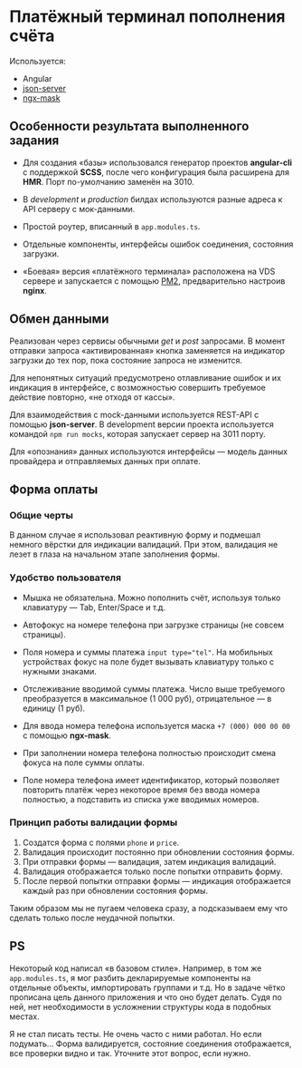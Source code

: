 # Платёжный терминал пополнения счёта

Используется:

* Angular
* [json-server](https://github.com/typicode/json-server)
* [ngx-mask](https://github.com/JsDaddy/ngx-mask)

## Особенности результата выполненного задания

* Для создания «базы» использовался генератор проектов **angular-cli** с поддержкой **SCSS**, после чего конфигурация была расширена для **HMR**. Порт по-умолчанию заменён на 3010.

* В *development* и *production* билдах используются разные адреса к API серверу с мок-данными.

* Простой роутер, вписанный в `app.modules.ts`.

* Отдельные компоненты, интерфейсы ошибок соединения, состояния загрузки.

* «Боевая» версия «платёжного терминала» расположена на VDS сервере и запускается с помощью [PM2](), предварительно настроив **nginx**.

## Обмен данными

Реализован через сервисы обычными *get* и *post* запросами. В момент отправки запроса «активированная» кнопка заменяется на индикатор загрузки до тех пор, пока состояние запроса не изменится.

Для непонятных ситуаций предусмотрено отлавливание ошибок и их индикация в интерфейсе, с возможностью совершить требуемое действие повторно, «не отходя от кассы».

Для взаимодействия с mock-данными используется REST-API с помощью **json-server**. В development версии проекта используется командой `npm run mocks`, которая запускает сервер на 3011 порту.

Для «опознания» данных используются интерфейсы — модель данных провайдера и отправляемых данных при оплате.

## Форма оплаты

### Общие черты
В данном случае я использовал реактивную форму и подмешал немного вёрстки для индикации валидаций. При этом, валидация не лезет в глаза на начальном этапе заполнения формы.

### Удобство пользователя

* Мышка не обязательна. Можно пополнить счёт, используя только клавиатуру — Tab, Enter/Space и т.д.

* Автофокус на номере телефона при загрузке страницы (не совсем страницы).

* Поля номера и суммы платежа `input type="tel"`.
На мобильных устройствах фокус на поле будет вызывать клавиатуру только с нужными знаками.

* Отслеживание вводимой суммы платежа.
Число выше требуемого преобразуется в максимальное (1 000 руб), отрицательное — в единицу (1 руб).

* Для ввода номера телефона используется маска `+7 (000) 000 00 00` с помощью **ngx-mask**.

* При заполнении номера телефона полностью происходит смена фокуса на поле суммы оплаты.

* Поле номера телефона имеет идентификатор, который позволяет повторить платёж через некоторое время без ввода номера полностью, а подставить из списка уже вводимых номеров.


### Принцип работы валидации формы

1. Создатся форма с полями `phone` и `price`.
2. Валидация происходит постоянно при обновлении состояния формы.
4. При отправки формы — валидация, затем индикация валидаций.
5. Валидация отображается только после попытки отправить форму.
6. После первой попытки отправки формы — индикация отображается каждый раз при обновлении состояния формы.

Таким образом мы не пугаем человека сразу, а подсказываем ему что сделать только после неудачной попытки.


## PS

Некоторый код написал «в базовом стиле». Например, в том же  `app.modules.ts`, я мог разбить декларируемые компоненты на отдельные объекты, импортировать группами и т.д. Но в задаче чётко прописана цель данного приложения и что оно будет делать. Судя по ней, нет необходимости в усложнении структуры кода в подобных местах.

Я не стал писать тесты. Не очень часто с ними работал. Но если подумать... Форма валидируется, состояние соединения отображается, все проверки видно и так. Уточните этот вопрос, если нужно.
